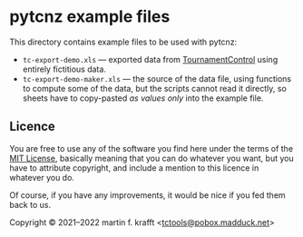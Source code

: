 # pytcnz example files

This directory contains example files to be used with pytcnz:

* `tc-export-demo.xls` — exported data from [TournamentControl](https://tournamentcontrol.dtkapiti.co.nz/) using entirely fictitious data.
* `tc-export-demo-maker.xls` — the source of the data file, using functions to compute some of the data, but the scripts cannot read it directly, so sheets have to copy-pasted *as values only* into the example file.

## Licence

You are free to use any of the software you find here under the terms of the
[MIT License](https://mit-license.org/), basically meaning that you can do
whatever you want, but you have to attribute copyright, and include a mention
to this licence in whatever you do.

Of course, if you have any improvements, it would be nice if you fed them back
to us.

Copyright © 2021–2022 martin f. krafft <<tctools@pobox.madduck.net>>
